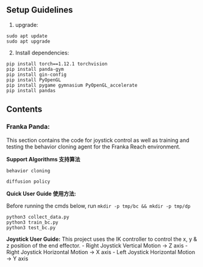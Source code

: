 ## **Setup Guidelines**
1. upgrade:
```
sudo apt update
sudo apt upgrade
```
2. Install dependencies:
```
pip install torch==1.12.1 torchvision
pip install panda-gym 
pip install gin-config
pip install PyOpenGL 
pip install pygame gymnasium PyOpenGL_accelerate
pip install pandas 
```

## **Contents**
### Franka Panda:
This section contains the code for joystick control as well as training and testing the behavior cloning agent for the Franka Reach environment.

**Support Algorithms 支持算法**

```behavior cloning``` 

```diffusion policy```

**Quick User Guide 使用方法:**


Before running the cmds below, run
 ```mkdir -p tmp/bc && mkdir -p tmp/dp```
```
python3 collect_data.py
python3 train_bc.py
python3 test_bc.py
```
**Joystick User Guide:**
This project uses the IK controller to control the x, y & z position of the end effector. 
    - Right Joystick Vertical Motion -> Z axis
    - Right Joystick Horizontal Motion -> X axis
    - Left Joystick Horizontal Motion -> Y axis
    
